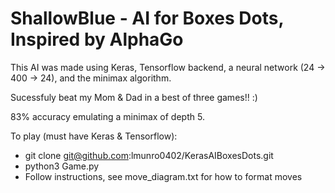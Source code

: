 # ShallowBlue - AI for Boxes Dots, Inspired by AlphaGo
This AI was made using Keras, Tensorflow backend, a neural network (24 -> 400 -> 24), and the minimax algorithm.

Sucessfuly beat my Mom & Dad in a best of three games!! :)

83% accuracy emulating a minimax of depth 5.

To play (must have Keras & Tensorflow):
 - git clone git@github.com:lmunro0402/KerasAIBoxesDots.git
 - python3 Game.py
 - Follow instructions, see move_diagram.txt for how to format moves
